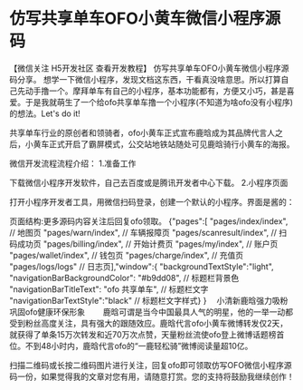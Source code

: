 # 仿写共享单车OFO小黄车微信小程序源码
【微信关注 H5开发社区 查看开发教程】
仿写共享单车OFO小黄车微信小程序源码分享。
想学一下微信小程序，发现文档这东西，干看真没啥意思。所以打算自己先动手撸一个。摩拜单车有自己的小程序，基本功能都有，方便又小巧，甚是喜爱。于是我就萌生了一个给ofo共享单车撸一个小程序(不知道为啥ofo没有小程序)的想法。Let's do it!

共享单车行业的原创者和领骑者，ofo小黄车正式宣布鹿晗成为其品牌代言人之后，小黄车正式开启了霸屏模式，公交站地铁站随处可见鹿晗骑行小黄车的海报。

微信开发流程流程介绍：
1.准备工作

下载微信小程序开发软件，自己去百度或是腾讯开发者中心下载。
2.小程序页面

打开小程序开发者工具，用微信扫码登录，创建一个默认的小程序。界面是酱的：

页面结构:更多源码内容关注后回复ofo领取。
{"pages":[  "pages/index/index", // 地图页
  "pages/warn/index",  // 车辆报障页
  "pages/scanresult/index", // 扫码成功页
 "pages/billing/index", // 开始计费页
  "pages/my/index", // 账户页
  "pages/wallet/index", // 钱包页
  "pages/charge/index", // 充值页
 "pages/logs/logs" // 日志页],"window":{  "backgroundTextStyle":"light", 
 "navigationBarBackgroundColor": "#b9dd08", // 标题栏背景色
  "navigationBarTitleText": "ofo 共享单车",  // 标题栏文字
  "navigationBarTextStyle":"black" // 标题栏文字样式}
 }
　小清新鹿晗强力吸粉 巩固ofo健康环保形象
　　鹿晗可谓是当今中国最具人气的明星，他的一举一动都受到粉丝高度关注，具有强大的跟随效应。鹿晗代言ofo小黄车微博转发仅2天，就获得了单条15万次转发和近70万次点赞，天量粉丝流使ofo登上微博话题榜首位。不到48小时内，鹿晗代言ofo的“一鹿轻松骑”微博阅读量超10亿。
  
扫描二维码或长按二维码图片进行关注，回复ofo即可领取仿写OFO微信小程序源码一份，如果觉得我的文章对您有用，请随意打赏。您的支持将鼓励我继续创作！
